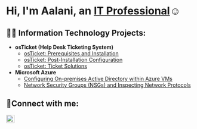 <h1>Hi, I'm Aalani, an <a href="https://linkedin.com/in/aalani-wedlow">IT Professional</a>☺</h1>

<h2>👨‍💻 Information Technology Projects:</h2>

- <b>osTicket (Help Desk Ticketing System)</b>
  - [osTicket: Prerequisites and Installation](https://github.com/Aalani-Wedlow/osticket-prereqs)
  - [osTicket: Post-Installation Configuration](https://github.com/Aalani-Wedlow/osTicket-Post-Installation-Config)
  - [osTicket: Ticket Solutions](https://github.com/Aalani-Wedlow/osTicket-Ticket-Solutions/blob/main/README.md)
- <b>Microsoft Azure</b>
  - [Configuring On-premises Active Directory within Azure VMs](https://github.com/Aalani-Wedlow/config-ad/blob/main/README.md)
  - [Network Security Groups (NSGs) and Inspecting Network Protocols](https://github.com/joshmadakorcc/azure-network-protocols)

<h2>🤳Connect with me:</h2>

[<img align="left" alt="Aalani | LinkedIn" width="22px" src="https://cdn.jsdelivr.net/npm/simple-icons@v3/icons/linkedin.svg" />][linkedin]

[linkedin]: https://linkedin.com/in/aalani-wedlow
